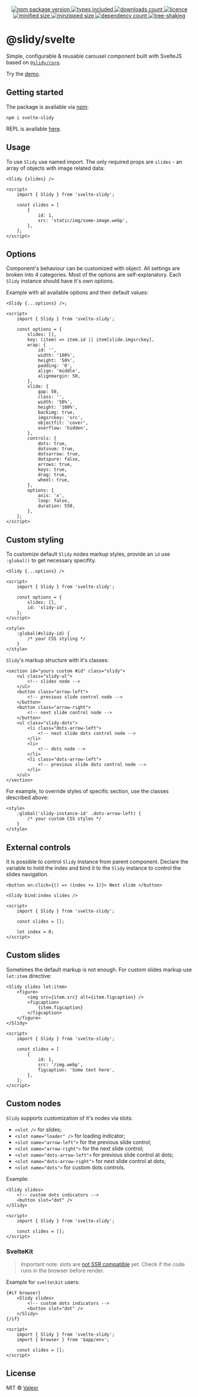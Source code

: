 <div align="center">
    <a href="https://www.npmjs.com/package/@slidy/svelte">
        <img alt="npm package version" src="https://badgen.net/npm/v/@slidy/svelte" />
    </a>
    <a href="https://www.npmjs.com/package/@slidy/svelte">
        <img alt="types included" src="https://badgen.net/npm/types/@slidy/svelte" />
    </a>
    <a href="https://www.npmjs.com/package/@slidy/svelte">
        <img alt="downloads count" src="https://badgen.net/npm/dt/@slidy/svelte" />
    </a>
    <a href="https://www.npmjs.com/package/@slidy/svelte">
        <img alt="licence" src="https://badgen.net/npm/license/@slidy/svelte" />
    </a>
</div>

<div align="center">
    <a href="https://bundlephobia.com/package/@slidy/svelte">
        <img alt="minified size" src="https://badgen.net/bundlephobia/min/@slidy/svelte/" />
    </a>
    <a href="https://bundlephobia.com/package/@slidy/svelte">
        <img alt="minzipped size" src="https://badgen.net/bundlephobia/minzip/@slidy/svelte/" />
    </a>
    <a href="https://bundlephobia.com/package/@slidy/svelte">
        <img alt="dependency count" src="https://badgen.net/bundlephobia/dependency-count/@slidy/svelte/" />
    </a>
    <a href="https://bundlephobia.com/package/@slidy/svelte">
        <img alt="tree-shaking" src="https://badgen.net/bundlephobia/tree-shaking/@slidy/svelte/" />
    </a>
</div>

# @slidy/svelte

Simple, configurable & reusable carousel component built with SvelteJS based on [`@slidy/core`](https://github.com/Valexr/slidy/tree/master/packages/core).

Try the [demo](https://valexr.github.io/Slidy).

## Getting started

The package is available via [npm](https://www.npmjs.com/package/@slidy/svelte):

```
npm i svelte-slidy
```

REPL is available
[here](https://svelte.dev/repl/de699aa1f8c04874b0402352ac93df96).

## Usage

To use `Slidy` use named import. The only required props are `slides` - an array
of objects with image related data:

```svelte
<Slidy {slides} />

<script>
    import { Slidy } from 'svelte-slidy';

    const slides = [
        {
            id: 1,
            src: 'static/img/some-image.webp',
        },
    ];
</script>
```

## Options

Component's behaviour can be customized with object. All settings are broken
into 4 categories. Most of the options are self-explanatory. Each `Slidy`
instance should have it's own options.

Example with all available options and their default values:

```svelte
<Slidy {...options} />;

<script>
    import { Slidy } from 'svelte-slidy';

    const options = {
        slides: [],
        key: (item) => item.id || item[slide.imgsrckey],
        wrap: {
            id: '',
            width: '100%',
            height: '50%',
            padding: '0',
            align: 'middle',
            alignmargin: 50,
        },
        slide: {
            gap: 50,
            class: '',
            width: '50%',
            height: '100%',
            backimg: true,
            imgsrckey: 'src',
            objectfit: 'cover',
            overflow: 'hidden',
        },
        controls: {
            dots: true,
            dotsnum: true,
            dotsarrow: true,
            dotspure: false,
            arrows: true,
            keys: true,
            drag: true,
            wheel: true,
        },
        options: {
            axis: 'x',
            loop: false,
            duration: 550,
        },
    };
</script>
```

## Custom styling

To customize default `Slidy` nodes markup styles, provide an `id` use
`:global()` to get necessary specifity.

```svelte
<Slidy {...options} />

<script>
    import { Slidy } from 'svelte-slidy';

    const options = {
        slides: [],
        id: 'slidy-id',
    };
</script>

<style>
    :global(#slidy-id) {
        /* your CSS styling */
    }
</style>
```

`Slidy`'s markup structure with it's classes:

```svelte
<section id="yours custom #id" class="slidy">
    <ul class="slidy-ul">
        <!-- slides node -->
    </ul>
    <button class="arrow-left">
        <!-- previous slide control node -->
    </button>
    <button class="arrow-right">
        <!-- next slide control node -->
    </button>
    <ul class="slidy-dots">
        <li class="dots-arrow-left">
            <!-- next slide dots control node -->
        </li>
        <li>
            <!-- dots node -->
        </li>
        <li class="dots-arrow-left">
            <!-- previous slide dots control node -->
        </li>
    </ul>
</section>
```

For example, to override styles of specific section, use the classes described
above:

```svelte
<style>
    :global('slidy-instance-id' .dots-arrow-left) {
        /* your custom CSS styles */
    }
</style>
```

## External controls

It is possible to control `Slidy` instance from parent component. Declare the
variable to hold the index and bind it to the `Slidy` instance to control the
slides navigation.

```svelte
<button on:click={() => (index += 1)}> Next slide </button>

<Slidy bind:index slides />

<script>
    import { Slidy } from 'svelte-slidy';

    const slides = [];

    let index = 0;
</script>
```

## Custom slides

Sometimes the default markup is not enough. For custom slides markup use
`let:item` directive:

```svelte
<Slidy slides let:item>
    <figure>
        <img src={item.src} alt={item.figcaption} />
        <figcaption>
            {item.figcaption}
        </figcaption>
    </figure>
</Slidy>

<script>
    import { Slidy } from 'svelte-slidy';

    const slides = [
        {
            id: 1,
            src: '/img.webp',
            figcaption: 'Some text here',
        },
    ];
</script>
```

## Custom nodes

`Slidy` supports customization of it's nodes via slots:

-   `<slot />` for slides;
-   `<slot name="loader" />` for loading indicator;
-   `<slot name="arrow-left">` for the previous slide control;
-   `<slot name="arrow-right">` for the next slide control;
-   `<slot name="dots-arrow-left">` for previous slide control at dots;
-   `<slot name="dots-arrow-right">` for next slide control at dots;
-   `<slot name="dots">` for custom dots controls.

Example:

```svelte
<Slidy slides>
    <!-- custom dots indicators -->
    <button slot="dot" />
</Slidy>

<script>
    import { Slidy } from 'svelte-slidy';

    const slides = [];
</script>
```

### SvelteKit

> Important note: slots are [not SSR compatible](https://github.com/Valexr/slidy/issues/21) yet.
> Check if the code runs in the browser before render.

Example for `svelte\kit` users:

```svelte
{#if browser}
    <Slidy slides>
        <!-- custom dots indicators -->
        <button slot="dot" />
    </Slidy>
{/if}

<script>
    import { Slidy } from 'svelte-slidy';
    import { browser } from '$app/env';

    const slides = [];
</script>
```

## License

MIT &copy; [Valexr](https://github.com/Valexr)
